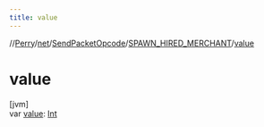 ```yaml
---
title: value
---
```

//[Perry](../../../../index.html)/[net](../../index.html)/[SendPacketOpcode](../index.html)/[SPAWN_HIRED_MERCHANT](index.html)/[value](value.html)



# value



[jvm]\
var [value](value.html): [Int](https://kotlinlang.org/api/latest/jvm/stdlib/kotlin/-int/index.html)




